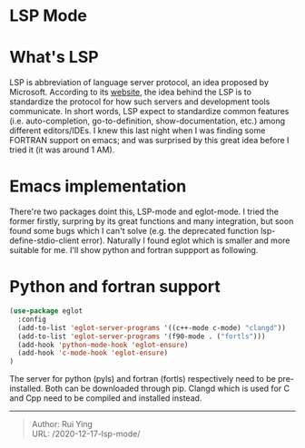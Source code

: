 # LSP Mode


# What's LSP
LSP is abbreviation of language server protocol, an idea proposed by Microsoft. According to its [website](https://microsoft.github.io/language-server-protocol/), the idea behind the LSP is to standardize the protocol for how such servers and development tools communicate. In short words, LSP expect to standardize common features (i.e. auto-completion, go-to-definition, show-documentation, etc.) among different editors/IDEs. I knew this last night when I was finding some FORTRAN support on emacs; and was surprised by this great idea before I tried it (it was around 1 AM).

# Emacs implementation
There're two packages doint this, LSP-mode and eglot-mode. I tried the former firstly, surpring by its great functions and many integration, but soon found some bugs which I can't solve (e.g. the deprecated function lsp-define-stdio-client error). Naturally I found eglot which is smaller and more suitable for me. I'll show python and fortran suppport as following.

# Python and fortran support
```lisp
(use-package eglot
  :config
  (add-to-list 'eglot-server-programs '((c++-mode c-mode) "clangd")) 
  (add-to-list 'eglot-server-programs '(f90-mode . ("fortls")))
  (add-hook 'python-mode-hook 'eglot-ensure)
  (add-hook 'c-mode-hook 'eglot-ensure)
)
```
The server for python (pyls) and fortran (fortls) respectively need to be pre-installed. Both can be downloaded through pip. Clangd which is used for C and Cpp need to be compiled and installed instead.


---

> Author: Rui Ying  
> URL: /2020-12-17-lsp-mode/  

